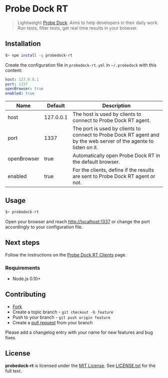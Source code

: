 # Probe Dock RT

> Lightweight [Probe Dock](https://github.com/probedock/probedock). Aims to help developers in their daily work. Run tests, filter tests, get real time results in your browser.

## Installation

```bash
$> npm install -g probedock-rt
```

Create the configuration file in `probedock-rt.yml` in `~/.probedock` with this content:

```yml
host: 127.0.0.1
port: 1337
openBrowser: true
enabled: true
```

| Name         | Default   | Description         |
| ------------ | --------- | ------------------- |
| host         | 127.0.0.1 | The host is used by clients to connect to Probe Dock RT agent. |
| port         | 1337      | The port is used by clients to connect to Probe Dock RT agent and by the web server of the agente to listen on it. |
| openBrowser  | true      | Automatically open Probe Dock RT in the default browser. |
| enabled      | true      | For the clients, define if the results are sent to Probe Dock RT agent or not. |

## Usage

```bash
$> probedock-rt
```

Open your browser and reach [http://localhost:1337](http://localhost:1337) or change the port accordingly to your configuration file.

## Next steps

Follow the instructions on the [Probe Dock RT Clients](github.com/probedock/probedock-rt-clients) page.

### Requirements

* Node.js 0.10+

## Contributing

* [Fork](https://help.github.com/articles/fork-a-repo)
* Create a topic branch - `git checkout -b feature`
* Push to your branch - `git push origin feature`
* Create a [pull request](http://help.github.com/pull-requests/) from your branch

Please add a changelog entry with your name for new features and bug fixes.

## License

**probedock-rt** is licensed under the [MIT License](http://opensource.org/licenses/MIT).
See [LICENSE.txt](LICENSE.txt) for the full text.
